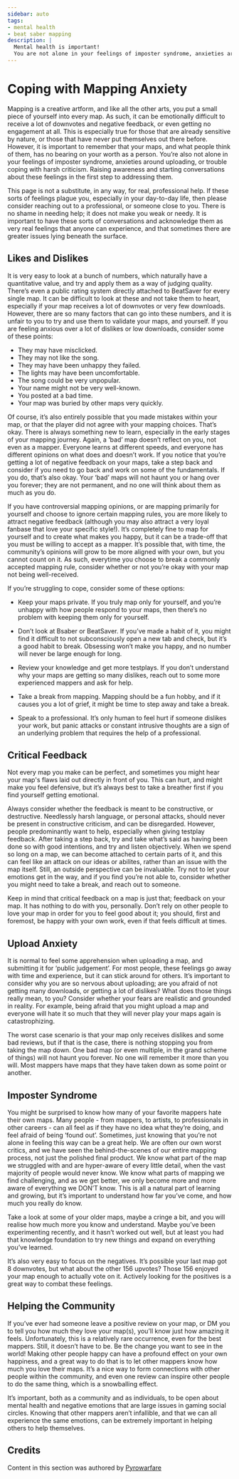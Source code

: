 ```yaml
---
sidebar: auto
tags:
- mental health
- beat saber mapping
description: |
  Mental health is important!
  You are not alone in your feelings of imposter syndrome, anxieties around uploading, or trouble coping with harsh criticism. Read more on coping with these feeling here!
---
```


# Coping with Mapping Anxiety
Mapping is a creative artform, and like all the other arts, you put a small piece of yourself into every map. As such, it can be emotionally difficult to receive a lot of downvotes and negative feedback, or even getting no engagement at all. This is especially true for those that are already sensitive by nature, or those that have never put themselves out there before. However, it is important to remember that your maps, and what people think of them, has no bearing on your worth as a person. You’re also not alone in your feelings of imposter syndrome, anxieties around uploading, or trouble coping with harsh criticism. Raising awareness and starting conversations about these feelings in the first step to addressing them. 

This page is not a substitute, in any way, for real, professional help. If these sorts of feelings plague you, especially in your day-to-day life, then please consider reaching out to a professional, or someone close to you. There is no shame in needing help; it does not make you weak or needy. It is important to have these sorts of conversations and acknowledge them as very real feelings that anyone can experience, and that sometimes there are greater issues lying beneath the surface. 

## Likes and Dislikes

It is very easy to look at a bunch of numbers, which naturally have a quantitative value, and try and apply them as a way of judging quality. There’s even a public rating system directly attached to BeatSaver for every single map. It can be difficult to look at these and not take them to heart, especially if your map receives a lot of downvotes or very few downloads. However, there are so many factors that can go into these numbers, and it is unfair to you to try and use them to validate your maps, and yourself. If you are feeling anxious over a lot of dislikes or low downloads, consider some of these points:

* They may have misclicked.
* They may not like the song.
* They may have been unhappy they failed.
* The lights may have been uncomfortable.
* The song could be very unpopular.
* Your name might not be very well-known.
* You posted at a bad time.
* Your map was buried by other maps very quickly.

Of course, it’s also entirely possible that you made mistakes within your map, or that the player did not agree with your mapping choices. That’s okay. There is always something new to learn, especially in the early stages of your mapping journey. Again, a ‘bad’ map doesn’t reflect on you, not even as a mapper. Everyone learns at different speeds, and everyone has different opinions on what does and doesn’t work. If you notice that you’re getting a lot of negative feedback on your maps, take a step back and consider if you need to go back and work on some of the fundamentals. If you do, that’s also okay. Your ‘bad’ maps will not haunt you or hang over you forever; they are not permanent, and no one will think about them as much as you do. 

If you have controversial mapping opinions, or are mapping primarily for yourself and choose to ignore certain mapping rules, you are more likely to attract negative feedback (although you may also attract a very loyal fanbase that love your specific style!). It’s completely fine to map for yourself and to create what makes you happy, but it can be a trade-off that you must be willing to accept as a mapper. It’s possible that, with time, the community’s opinions will grow to be more aligned with your own, but you cannot count on it. As such, everytime you choose to break a commonly accepted mapping rule, consider whether or not you’re okay with your map not being well-received.  

If you’re struggling to cope, consider some of these options:

* Keep your maps private. If you truly map only for yourself, and you’re unhappy with how people respond to your maps, then there’s no problem with keeping them only for yourself.

* Don’t look at Bsaber or BeatSaver. If you’ve made a habit of it, you might find it difficult to not subconsciously open a new tab and check, but it’s a good habit to break. Obsessing won’t make you happy, and no number will never be large enough for long. 

* Review your knowledge and get more testplays. If you don’t understand why your maps are getting so many dislikes, reach out to some more experienced mappers and ask for help.

* Take a break from mapping. Mapping should be a fun hobby, and if it causes you a lot of grief, it might be time to step away and take a break.

* Speak to a professional. It’s only human to feel hurt if someone dislikes your work, but panic attacks or constant intrusive thoughts are a sign of an underlying problem that requires the help of a professional.


## Critical Feedback
Not every map you make can be perfect, and sometimes you might hear your map's flaws laid out directly in front of you. This can hurt, and might make you feel defensive, but it’s always best to take a breather first if you find yourself getting emotional.

Always consider whether the feedback is meant to be constructive, or destructive. Needlessly harsh language, or personal attacks, should never be present in constructive criticism, and can be disregarded. However, people predominantly want to help, especially when giving testplay feedback. After taking a step back, try and take what’s said as having been done so with good intentions, and try and listen objectively. When we spend so long on a map, we can become attached to certain parts of it, and this can feel like an attack on our ideas or abilites, rather than an issue with the map itself. Still, an outside perspective can be invaluable. Try not to let your emotions get in the way, and if you find you’re not able to, consider whether you might need to take a break, and reach out to someone. 

Keep in mind that critical feedback on a map is just that; feedback on your map. It has nothing to do with you, personally. Don’t rely on other people to love your map in order for you to feel good about it; you should, first and foremost, be happy with your own work, even if that feels difficult at times. 


## Upload Anxiety
It is normal to feel some apprehension when uploading a map, and submitting it for ‘public judgement’. For most people, these feelings go away with time and experience, but it can stick around for others. It’s important to consider why you are so nervous about uploading; are you afraid of not getting many downloads, or getting a lot of dislikes? What does those things really mean, to you? Consider whether your fears are realistic and grounded in reality. For example, being afraid that you might upload a map and everyone will hate it so much that they will never play your maps again is catastrophizing.  

The worst case scenario is that your map only receives dislikes and some bad reviews, but if that is the case, there is nothing stopping you from taking the map down. One bad map (or even multiple, in the grand scheme of things) will not haunt you forever. No one will remember it more than you will. Most mappers have maps that they have taken down as some point or another.

## Imposter Syndrome

You might be surprised to know how many of your favorite mappers hate their own maps. Many people - from mappers, to artists, to professionals in other careers - can all feel as if they have no idea what they’re doing, and feel afraid of being ‘found out’. Sometimes, just knowing that you’re not alone in feeling this way can be a great help. We are often our own worst critics, and we have seen the behind-the-scenes of our entire mapping process, not just the polished final product. We know what part of the map we struggled with and are hyper-aware of every little detail, when the vast majority of people would never know. We know what parts of mapping we find challenging, and as we get better, we only become more and more aware of everything we DON’T know. This is all a natural part of learning and growing, but it’s important to understand how far you’ve come, and how much you really do know.

Take a look at some of your older maps, maybe a cringe a bit, and you will realise how much more you know and understand. Maybe you’ve been experimenting recently, and it hasn’t worked out well, but at least you had that knowledge foundation to try new things and expand on everything you’ve learned. 

It’s also very easy to focus on the negatives. It’s possible your last map got 8 downvotes, but what about the other 156 upvotes? Those 156 enjoyed your map enough to actually vote on it. Actively looking for the positives is a great way to combat these feelings.


## Helping the Community
If you’ve ever had someone leave a positive review on your map, or DM you to tell you how much they love your map(s), you’ll know just how amazing it feels. Unfortunately, this is a relatively rare occurrence, even for the best mappers. Still, it doesn’t have to be. Be the change you want to see in the world! Making other people happy can have a profound effect on your own happiness, and a great way to do that is to let other mappers know how much you love their maps. It’s a nice way to form connections with other people within the community, and even one review can inspire other people to do the same thing, which is a snowballing effect. 

It’s important, both as a community and as individuals, to be open about mental health and negative emotions that are large issues in gaming social circles. Knowing that other mappers aren’t infallible, and that we can all experience the same emotions, can be extremely important in helping others to help themselves.

## Credits
Content in this section was authored by [Pyrowarfare](./mapping-credits.md#pyrowarfare)
